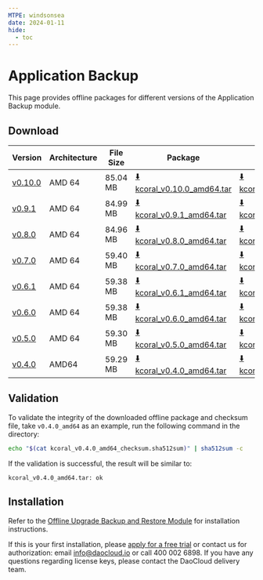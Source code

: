 ```yaml
---
MTPE: windsonsea
date: 2024-01-11
hide:
  - toc
---
```


# Application Backup

This page provides offline packages for different versions of the Application Backup module.

## Download

| Version   | Architecture | File Size | Package   | Checksum File | Updated Date |
|-----------| ------------ | --------- | --------- | ------------  | -----------  |
| [v0.10.0](../../kpanda/intro/release-notes.md) | AMD 64 | 85.04 MB | [:arrow_down: kcoral_v0.10.0_amd64.tar](https://qiniu-download-public.daocloud.io/DaoCloud_Enterprise/kcoral_v0.10.0_amd64.tar) | [:arrow_down: kcoral_v0.10.0_amd64_checksum.sha512sum](https://qiniu-download-public.daocloud.io/DaoCloud_Enterprise/kcoral_v0.10.0_amd64_checksum.sha512sum) | 2024-04-03 |
| [v0.9.1](../../kpanda/intro/release-notes.md) | AMD 64 | 84.99 MB | [:arrow_down: kcoral_v0.9.1_amd64.tar](https://qiniu-download-public.daocloud.io/DaoCloud_Enterprise/kcoral_v0.9.1_amd64.tar) | [:arrow_down: kcoral_v0.9.1_amd64_checksum.sha512sum](https://qiniu-download-public.daocloud.io/DaoCloud_Enterprise/kcoral_v0.9.1_amd64_checksum.sha512sum) | 2024-01-31 |
| [v0.8.0](../../kpanda/intro/release-notes.md) | AMD 64 | 84.96 MB | [:arrow_down: kcoral_v0.8.0_amd64.tar](https://qiniu-download-public.daocloud.io/DaoCloud_Enterprise/kcoral_v0.8.0_amd64.tar) | [:arrow_down: kcoral_v0.8.0_amd64_checksum.sha512sum](https://qiniu-download-public.daocloud.io/DaoCloud_Enterprise/kcoral_v0.8.0_amd64_checksum.sha512sum) | 2024-01-02 |
| [v0.7.0](../../kpanda/intro/release-notes.md) | AMD 64 | 59.40 MB | [:arrow_down: kcoral_v0.7.0_amd64.tar](https://qiniu-download-public.daocloud.io/DaoCloud_Enterprise/kcoral_v0.7.0_amd64.tar) | [:arrow_down: kcoral_v0.7.0_amd64_checksum.sha512sum](https://qiniu-download-public.daocloud.io/DaoCloud_Enterprise/kcoral_v0.7.0_amd64_checksum.sha512sum) | 2023-12-01 |
| [v0.6.1](../../kpanda/intro/release-notes.md) | AMD 64 | 59.38 MB | [:arrow_down: kcoral_v0.6.1_amd64.tar](https://qiniu-download-public.daocloud.io/DaoCloud_Enterprise/kcoral_v0.6.1_amd64.tar) | [:arrow_down: kcoral_v0.6.1_amd64_checksum.sha512sum](https://qiniu-download-public.daocloud.io/DaoCloud_Enterprise/kcoral_v0.6.1_amd64_checksum.sha512sum) | 2023-11-07 |
| [v0.6.0](../../kpanda/intro/release-notes.md) | AMD 64 | 59.38 MB | [:arrow_down: kcoral_v0.6.0_amd64.tar](https://qiniu-download-public.daocloud.io/DaoCloud_Enterprise/kcoral_v0.6.0_amd64.tar) | [:arrow_down: kcoral_v0.6.0_amd64_checksum.sha512sum](https://qiniu-download-public.daocloud.io/DaoCloud_Enterprise/kcoral_v0.6.0_amd64_checksum.sha512sum) | 2023-10-26 |
| [v0.5.0](../../kpanda/intro/release-notes.md) | AMD 64 | 59.30 MB | [:arrow_down: kcoral_v0.5.0_amd64.tar](https://qiniu-download-public.daocloud.io/DaoCloud_Enterprise/kcoral_v0.5.0_amd64.tar) | [:arrow_down: kcoral_v0.5.0_amd64_checksum.sha512sum](https://qiniu-download-public.daocloud.io/DaoCloud_Enterprise/kcoral_v0.5.0_amd64_checksum.sha512sum) | 2023-09-01 |
| [v0.4.0](../../kpanda/intro/release-notes.md) | AMD64 | 59.29 MB | [:arrow_down: kcoral_v0.4.0_amd64.tar](https://qiniu-download-public.daocloud.io/DaoCloud_Enterprise/kcoral_v0.4.0_amd64.tar) | [:arrow_down: kcoral_v0.4.0_amd64_checksum.sha512sum](https://qiniu-download-public.daocloud.io/DaoCloud_Enterprise/kcoral_v0.4.0_amd64_checksum.sha512sum) | 2023-08-08 |

## Validation

To validate the integrity of the downloaded offline package and checksum file,
take `v0.4.0_amd64` as an example, run the following command in the directory:

```sh
echo "$(cat kcoral_v0.4.0_amd64_checksum.sha512sum)" | sha512sum -c
```

If the validation is successful, the result will be similar to:

```none
kcoral_v0.4.0_amd64.tar: ok
```

## Installation

Refer to the [Offline Upgrade Backup and Restore Module](../../kpanda/user-guide/backup/offline-upgrade.md) for installation instructions.

If this is your first installation, please [apply for a free trial](../../dce/license0.md) or contact us for authorization:
email info@daocloud.io or call 400 002 6898.
If you have any questions regarding license keys, please contact the DaoCloud delivery team.
